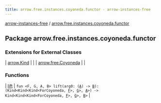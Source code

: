 ```yaml
---
title: arrow.free.instances.coyoneda.functor - arrow-instances-free
---
```


[arrow-instances-free](../index.html) / [arrow.free.instances.coyoneda.functor](./index.html)

## Package arrow.free.instances.coyoneda.functor

### Extensions for External Classes

| [arrow.Kind](arrow.-kind/index.html) |  |
| [arrow.free.Coyoneda](arrow.free.-coyoneda/index.html) |  |

### Functions

| [lift](lift.html) | `fun <F, G, A, B> lift(arg0: (`[`A`](lift.html#A)`) -> `[`B`](lift.html#B)`): (Kind<Kind<Kind<ForCoyoneda, `[`F`](lift.html#F)`>, `[`G`](lift.html#G)`>, `[`A`](lift.html#A)`>) -> Kind<Kind<Kind<ForCoyoneda, `[`F`](lift.html#F)`>, `[`G`](lift.html#G)`>, `[`B`](lift.html#B)`>` |

